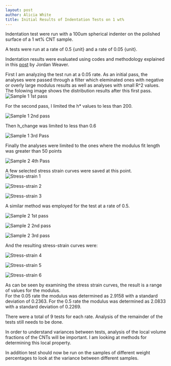 ```yaml
---
layout: post
author: Alicia White
title: Initial Results of Indentation Tests on 1 wt%
---
```


Indentation test were run with a 100um spherical indenter on the polished surface of a 1 wt% CNT sample.

A tests were run at a rate of 0.5 {unit} and a rate of 0.05 {unit}.

Indentation results were evaluated using codes and methodology explained in this [post](http://tonyfast.com/nsf-goali/2015/01/22/NISSAA-Code-Structure/) by Jordan Weaver.

First I am analyzing the test run at a 0.05 rate.  As an initial pass, the analyses were passed through a filter which eleminated ones with negative or overly large modulus results as well as analyses with small R^2 values.  The folowing image shows the distribution results after this first pass.  
![Sample 1 1st pass](https://farm8.staticflickr.com/7665/17135901912_1c23dcbf0c_z_d.jpg)

For the second pass, I limited the h* values to less than 200.

![Sample 1 2nd pass](https://farm8.staticflickr.com/7665/16515046904_4c8e3d0411_z_d.jpg)

Then h_change was limited to less than 0.6

![Sample 1 3rd Pass](https://farm8.staticflickr.com/7690/16517301873_2d24b56213_z_d.jpg)

Finally the analyses were limited to the ones where the modulus fit length was greater than 50 points

![Sample 2 4th Pass](https://farm8.staticflickr.com/7634/17111528116_4b77d35e09_z_d.jpg)

A few selected stress strain curves were saved at this point. 
![Stress-strain 1](https://farm8.staticflickr.com/7659/17135901722_332a02729a_z_d.jpg)

![Stress-strain 2](https://farm9.staticflickr.com/8684/16515046824_a93e0df324_z_d.jpg)

![Stress-strain 3](https://farm9.staticflickr.com/8709/16930072337_33ffc7e8f1_z_d.jpg)


A similar method was employed for the test at a rate of 0.5.

![Sample 2 1st pass](https://farm8.staticflickr.com/7624/16515046644_d2929bfc96_z_d.jpg)

![Sample 2 2nd pass](https://farm8.staticflickr.com/7685/16517301673_c5ecbfbc73_z_d.jpg)

![Sample 2 3rd pass](https://farm9.staticflickr.com/8809/16529653613_da32092fbe_z_d.jpg)

And the resulting stress-strain curves were:

![Stress-strain 4](https://farm9.staticflickr.com/8747/16949701898_d1af4be285_z_d.jpg)

![Stress-strain 5](https://farm9.staticflickr.com/8826/16942441457_1986a728f4_z_d.jpg)

![Stress-strain 6](https://farm9.staticflickr.com/8684/16962064128_0fb7016cf6_z_d.jpg)

As can be seen by examining the stress strain curves, the result is a range of values for the modulus.  
For the 0.05 rate the modulus was determined as 2.9158 with a standard deviation of 0.2363.
For the 0.5 rate the modulus was determined as 2.0833 with a standard deviation of 0.2269.

There were a total of 9 tests for each rate.  Analysis of the remainder of the tests still needs to be done.

In order to understand variances between tests, analysis of the local volume fractions of the CNTs will be important.  I am looking at methods for determining this local property. 

In addition test should now be run on the samples of different weight percentages to look at the variance between different samples.  


